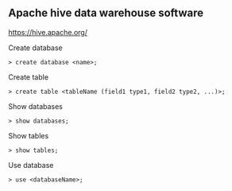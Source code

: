 ## Apache hive data warehouse software
https://hive.apache.org/

Create database
```
> create database <name>;
```

Create table
```
> create table <tableName (field1 type1, field2 type2, ...)>;
```

Show databases
```
> show databases;
```

Show tables
```
> show tables;
```

Use database
```
> use <databaseName>;
```

